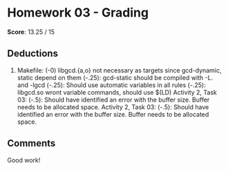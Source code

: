 Homework 03 - Grading
=====================

**Score**: 13.25 / 15

Deductions
----------
1. Makefile: 
	(-0) libgcd.{a,o} not necessary as targets since gcd-dynamic, static depend on them 
	(-.25): gcd-static should be compiled with -L. and -lgcd
	(-.25): Should use automatic variables in all rules
	(-.25): libgcd.so wront variable commands, should use $(LD) 
Activity 2, Task 03:
	(-.5): Should have identified an error with the buffer size. Buffer needs to be allocated space. 
Activity 2, Task 03:
	(-.5): Should have identified an error with the buffer size. Buffer needs to be allocated space. 

Comments
--------
Good work!
